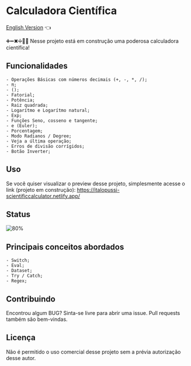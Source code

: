 # Calculadora Científica

<a href="https://github.com/ItaloPussi/simpleProjectsJS/blob/master/scientificCalculator/readme.md">English Version</a> 👈

➕➖✖➗👨‍🔬 Nesse projeto está em construção uma poderosa calculadora científica!

## Funcionalidades
    - Operações Básicas com números decimais (+, -, *, /);
    - π;
    - ();
    - Fatorial;
    - Potência;
    - Raiz quadrada;
    - Logarítmo e Logarítmo natural;
    - Exp;
    - Funções Seno, cosseno e tangente;
    - e (Euler);
    - Porcentagem;
    - Modo Radianos / Degree;
    - Veja a última operação;
    - Erros de divisão corrígidos;
    - Botão Inverter;

## Uso
Se você quiser visualizar o preview desse projeto, simplesmente acesse o link (projeto em construção):
<a href="https://italopussi-scientificcalculator.netlify.app/" target="_blank">https://italopussi-scientificcalculator.netlify.app/</a>

## Status
![80%](https://progress-bar.dev/80)

## Principais conceitos abordados
	- Switch;
    - Eval;
    - Dataset;
    - Try / Catch;
    - Regex;

## Contribuindo
Encontrou algum BUG? Sinta-se livre para abrir uma issue. Pull requests também são bem-vindas.

## Licença
Não é permitido o uso comercial desse projeto sem a prévia autorização desse autor.
